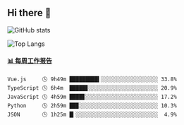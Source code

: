 ## Hi there 👋

![GitHub stats](https://github-readme-stats.orilight.top/api?username=orilights)

![Top Langs](https://github-readme-stats.orilight.top/api/top-langs/?username=orilights&layout=compact)

<!-- waka-box start -->
#### <a href="https://gist.github.com/92c8d5b388768c10efcba86e82b7c4fb" target="_blank">📊 每周工作报告</a>
```text
Vue.js     🕓 9h49m █████████▍░░░░░░░░░░░░░░░░░░ 33.8%
TypeScript 🕓 6h4m  █████▊░░░░░░░░░░░░░░░░░░░░░░ 20.9%
JavaScript 🕓 4h59m ████▊░░░░░░░░░░░░░░░░░░░░░░░ 17.2%
Python     🕓 2h59m ██▉░░░░░░░░░░░░░░░░░░░░░░░░░ 10.3%
JSON       🕓 1h25m █▎░░░░░░░░░░░░░░░░░░░░░░░░░░  4.9%
```
<!-- Powered by https://github.com/journey-ad/waka-box-go . -->
<!-- waka-box end -->

